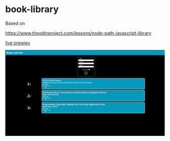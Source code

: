 # book-library
Based on 

https://www.theodinproject.com/lessons/node-path-javascript-library



[live prewiev](https://wojciech-lasota.github.io/book-wishlist/)

<img src=/Screenshots/1.png />
